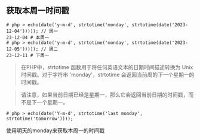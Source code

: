 ## 获取本周一时间戳
```shell
# php > echo(date('y-m-d', strtotime('monday', strtotime(date('2023-12-04'))))); // 周一
23-12-04 # 本周一
# php > echo(date('y-m-d', strtotime('monday', strtotime(date('2023-12-05'))))); // 周二
23-12-11 # 下周一
```

> 在PHP中，strtotime 函数用于将任何英语文本的日期时间描述转换为 Unix 时间戳。对于字符串 'monday'，strtotime 会返回当前周的下一个星期一的时间戳。

> 请注意，如果当前日期已经是星期一，那么它会返回当前日期的时间戳，而不是下一个星期一。

```shell
# php > echo(date('Y-m-d', strtotime('last monday', strtotime('tomorrow'))));
```
使用明天的monday来获取本周一的时间戳
